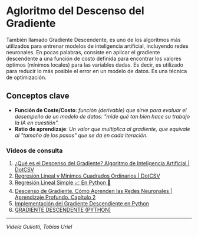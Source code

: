 # Agloritmo del Descenso del Gradiente
También llamado Gradiente Descendente, es uno de los algoritmos más utilizados para entrenar modelos de inteligencia artificial, incluyendo redes neuronales. En pocas palabras, consiste en aplicar el gradiente descendente a una función de costo definida para encontrar los valores óptimos (mínimos locales) para las variables dadas. Es decir, es utilizado para reducir lo más posible el error en un modelo de datos.
Es una técnica de optimización.
## Conceptos clave
- **Función de Coste/Costo**: *función (derivable) que sirve para evaluar el desempeño de un modelo de datos: "mide qué tan bien hace su trabajo la IA en cuestión".*
- **Ratio de aprendizaje**:
*Un valor que multiplica al gradiente, que equivale al "tamaño de los pasos" que se da en cada iteración.*
### Videos de consulta
1. [¿Qué es el Descenso del Gradiente? Algoritmo de Inteligencia Artificial | DotCSV](https://www.youtube.com/watch?v=A6FiCDoz8_4)
1. [Regresión Lineal y Mínimos Cuadrados Ordinarios | DotCSV](https://www.youtube.com/watch?v=k964_uNn3l0)
1. [Regresión Líneal Simple 📈 En Python 🐍](https://www.youtube.com/watch?v=b7gOUbSmGIY)
1. [Descenso de Gradiente. Cómo Aprenden las Redes Neuronales | Aprendizaje Profundo. Capítulo 2](https://www.youtube.com/watch?v=mwHiaTrQOiI)
1. [Implementación del Gradiente Descendiente en Python](https://www.youtube.com/watch?v=GaoUAlDHjOg)
1. [GRADIENTE DESCENDENTE (PYTHON)](https://www.youtube.com/watch?v=jk53nZxh4mI)
- - -
*Videla Guliotti, Tobías Uriel*